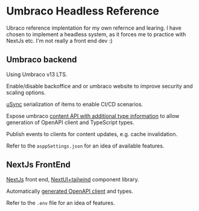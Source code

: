 # Umbraco Headless Reference

Ubraco reference implentation for my own refernce and learing.  I have chosen to implement a headless system, as it forces me to practice with NextJs etc.  I'm not really a front end dev :)

## Umbraco backend

Using Umbraco v13 LTS.  

Enable/disable backoffice and or umbraco website to improve security and scaling options.

[uSync](https://docs.jumoo.co.uk/usync/intro) serialization of items to enable CI/CD scenarios.

Expose umbraco [content API with additional type information](https://github.com/ByteCrumb/Umbraco.Community.DeliveryApiExtensions) to allow generation of OpenAPI client and TypeScript types.

Publish events to clients for content updates, e.g. cache invalidation.

Refer to the `asppSettings.json` for an idea of available features.

## NextJs FrontEnd

[NextJs](https://nextjs.org/) front end, [NextUI+tailwind](https://nextui.org/) component library. 

Automatically [generated OpenAPI client](https://github.com/hey-api/openapi-ts) and types.

Refer to the `.env` file for an idea of features.

